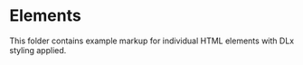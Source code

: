 # Elements

This folder contains example markup for individual HTML elements with DLx styling applied.
